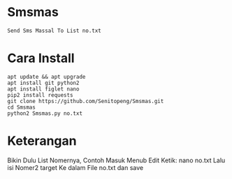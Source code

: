 # Smsmas
```
Send Sms Massal To List no.txt
```

# Cara Install
```
apt update && apt upgrade
apt install git python2
apt install figlet nano
pip2 install requests
git clone https://github.com/Senitopeng/Smsmas.git
cd Smsmas
python2 Smsmas.py no.txt
```

# Keterangan
Bikin Dulu List Nomernya, Contoh Masuk Menub Edit Ketik:
nano no.txt
Lalu isi Nomer2 target Ke dalam File no.txt dan save
